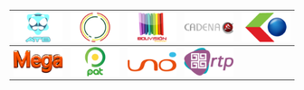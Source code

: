 | ![](https://raw.githubusercontent.com/RevGear/logo/master/Countries/BO/ATB.png)| ![](https://raw.githubusercontent.com/RevGear/logo/master/Countries/BO/BoliviaTV.png)| ![](https://raw.githubusercontent.com/RevGear/logo/master/Countries/BO/Bolivision.png)| ![](https://raw.githubusercontent.com/RevGear/logo/master/Countries/BO/CadenaA.png)| ![](https://raw.githubusercontent.com/RevGear/logo/master/Countries/BO/Gigavision.png)| 
|:---:|:---:|:---:|:---:|:---:| 
| ![](https://raw.githubusercontent.com/RevGear/logo/master/Countries/BO/MegaTV.png)| ![](https://raw.githubusercontent.com/RevGear/logo/master/Countries/BO/PAT.png)| ![](https://raw.githubusercontent.com/RevGear/logo/master/Countries/BO/RedUno.png)| ![](https://raw.githubusercontent.com/RevGear/logo/master/Countries/BO/RTP.png) | 
